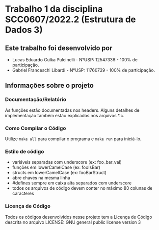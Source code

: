 # Trabalho 1 da disciplina SCC0607/2022.2 (Estrutura de Dados 3)

## Este trabalho foi desenvolvido por

- Lucas Eduardo Gulka Pulcinelli - N°USP: 12547336 - 100% de participação.
- Gabriel Franceschi Libardi - NºUSP: 11760739 - 100% de participação.

## Informações sobre o projeto

### Documentação/Relatório
As funções estão documentadas nos headers. Alguns detalhes de implementação
também estão explicados nos arquivos *.c.

### Como Compilar o Código
Utilize `make all` para compilar o programa e `make run` para iniciá-lo.

### Estilo de código
- variáveis separadas com underscore (ex: foo_bar_val)
- funções em lowerCamelCase (ex: fooIsBar)
- structs em lowerCamelCase (ex: fooBarStruct)
- abre chaves na mesma linha
- #defines sempre em caixa alta separados com underscore
- todos os arquivos de código devem conter no máximo 80 colunas de caracteres

### Licença de Código
Todos os códigos desenvolvidos nesse projeto tem a Licença de Código descrita no arquivo LICENSE: GNU general public license version 3

